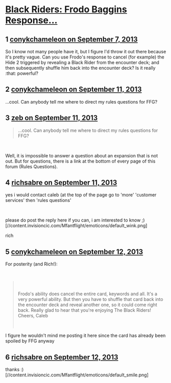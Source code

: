 # [Black Riders: Frodo Baggins Response...](https://community.fantasyflightgames.com/topic/89974-black-riders-frodo-baggins-response/)

## 1 [conykchameleon on September 7, 2013](https://community.fantasyflightgames.com/topic/89974-black-riders-frodo-baggins-response/?do=findComment&comment=860346)

So I know not many people have it, but I figure I'd throw it out there because it's pretty vague. Can you use Frodo's response to cancel (for example) the Hide 2 triggered by revealing a Black Rider from the encounter deck; and then subsequently shuffle him back into the encounter deck? Is it really :that: powerful?

## 2 [conykchameleon on September 11, 2013](https://community.fantasyflightgames.com/topic/89974-black-riders-frodo-baggins-response/?do=findComment&comment=862651)

...cool. Can anybody tell me where to direct my rules questions for FFG?

## 3 [zeb on September 11, 2013](https://community.fantasyflightgames.com/topic/89974-black-riders-frodo-baggins-response/?do=findComment&comment=862918)

> ...cool. Can anybody tell me where to direct my rules questions for FFG?

 

Well, it is impossible to answer a question about an expansion that is not out. But for questions, there is a link at the bottom of every page of this forum (Rules Questions).

## 4 [richsabre on September 11, 2013](https://community.fantasyflightgames.com/topic/89974-black-riders-frodo-baggins-response/?do=findComment&comment=862970)

yes i would contact caleb (at the top of the page go to 'more' 'customer services' then 'rules questions'

 

please do post the reply here if you can, i am interested to know ;) [//content.invisioncic.com/Mfantflight/emoticons/default_wink.png]

rich

## 5 [conykchameleon on September 12, 2013](https://community.fantasyflightgames.com/topic/89974-black-riders-frodo-baggins-response/?do=findComment&comment=863817)

For posterity (and Rich!):

 

>  
> 
> Frodo's ability does cancel the entire card, keywords and all. It's a very powerful ability. But then you have to shuffle that card back into the encounter deck and reveal another one, so it could come right back.
> Really glad to hear that you're enjoying The Black Riders!
> Cheers,
> Caleb
> 
>  

I figure he wouldn't mind me posting it here since the card has already been spoiled by FFG anyway

## 6 [richsabre on September 12, 2013](https://community.fantasyflightgames.com/topic/89974-black-riders-frodo-baggins-response/?do=findComment&comment=863856)

thanks :) [//content.invisioncic.com/Mfantflight/emoticons/default_smile.png]

